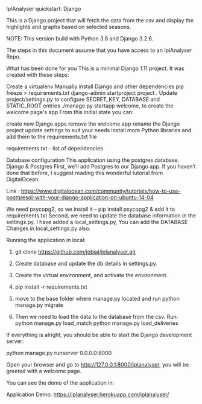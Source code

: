 IplAnalyser quickstart: Django

This is a Django project that will fetch the data from the csv and display the highlights and graphs based on selected seasons.

NOTE: This version build with Python 3.8 and Django 3.2.6.

The steps in this document assume that you have access to an IplAnalyser Repo.

What has been done for you
This is a minimal Django 1.11 project. It was created with these steps:

Create a virtualenv
Manually install Django and other dependencies
pip freeze > requirements.txt
django-admin startproject project .
Update project/settings.py to configure SECRET_KEY, DATABASE and STATIC_ROOT entries
./manage.py startapp welcome, to create the welcome page's app
From this initial state you can:

create new Django apps
remove the welcome app
rename the Django project
update settings to suit your needs
install more Python libraries and add them to the requirements.txt file


requirements.txt   - list of dependencies

Database configuration
This application using the postgres database. 
Django & Postgres
First, we’ll add Postgres to our Django app. If you haven’t done that before, I suggest reading this wonderful tutorial from DigitalOcean.

Link : https://www.digitalocean.com/community/tutorials/how-to-use-postgresql-with-your-django-application-on-ubuntu-14-04

We need psycopg2, so we install it – pip install psycopg2 & add it to requirements.txt
Second, we need to update the database information in the settings.py. I have added a local_settings.py, You can add the DATABASE Changes in local_settings.py also.


Running the application in local:


1. git clone https://github.com/jobiaj/iplanalyser.git

2. Create database and update the db details in settings.py.

3. Create the virtual environment, and activate the environment.

4. pip install -r requirements.txt

5. move to the base folder where manage.py located and run python manage.py migrate

6. Then we need to load the data to the database from the csv. 
Run:
python manage.py load_match
python manage.py load_deliveries


If everything is alright, you should be able to start the Django development server:

python manage.py runserver 0.0.0.0:8000

Open your browser and go to http://127.0.0.1:8000/iplanalyser, you will be greeted with a welcome page.


You can see the demo of the application in:

Application Demo: https://iplanalyser.herokuapp.com/iplanalyser/

